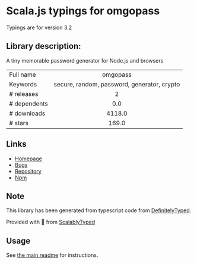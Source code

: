 
# Scala.js typings for omgopass

Typings are for version 3.2

## Library description:
A tiny memorable password generator for Node.js and browsers

|                    |                 |
| ------------------ | :-------------: |
| Full name          | omgopass |
| Keywords           | secure, random, password, generator, crypto |
| # releases         | 2 |
| # dependents       | 0.0 |
| # downloads        | 4118.0 |
| # stars            | 169.0 |

## Links
- [Homepage](https://github.com/omgovich/omgopass#readme)
- [Bugs](https://github.com/omgovich/omgopass/issues)
- [Repository](https://github.com/omgovich/omgopass)
- [Npm](https://www.npmjs.com/package/omgopass)
    


## Note
This library has been generated from typescript code from [DefinitelyTyped](https://definitelytyped.org).

Provided with :purple_heart: from [ScalablyTyped](https://github.com/oyvindberg/ScalablyTyped)

## Usage
See [the main readme](../../readme.md) for instructions.


